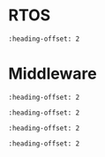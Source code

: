 # RTOS

```{include} /release/commonrn/topics/amazon_freertos_kernel.md
:heading-offset: 2
```

# Middleware

```{include} /release/commonrn/topics/CMSIS_DSP_Library.md
:heading-offset: 2
```

```{include} /release/commonrn/topics/nxp_mcu_boot.md
:heading-offset: 2
```

```{include} /release/commonrn/topics/nxp_touch.md
:heading-offset: 2
```

```{include} /release/commonrn/topics/nxp_freemaster.md
:heading-offset: 2
```

